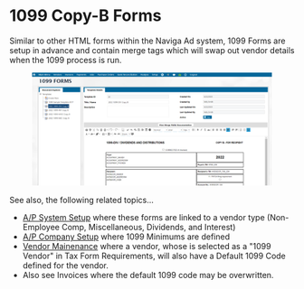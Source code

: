 # 1099 Copy-B Forms

Similar to other HTML forms within the Naviga Ad system, 1099 Forms are setup in advance and contain merge tags which will swap out vendor details when the 1099 process is run.

<figure><img src="../../../.gitbook/assets/image (515).png" alt=""><figcaption></figcaption></figure>

See also, the following related topics...

* [A/P System Setup](admin/a-p-system-setup.md) where these forms are linked to a vendor type (Non-Employee Comp, Miscellaneous, Dividends, and Interest)
* [A/P Company Setup](admin/a-p-company-setup.md) where 1099 Minimums are defined
* [Vendor Mainenance](../vendors/vendor-maintenance.md) where a vendor, whose is selected as a "1099 Vendor" in Tax Form Requirements, will also have a Default 1099 Code defined for the vendor.
* Also see Invoices where the default 1099 code may be overwritten.

